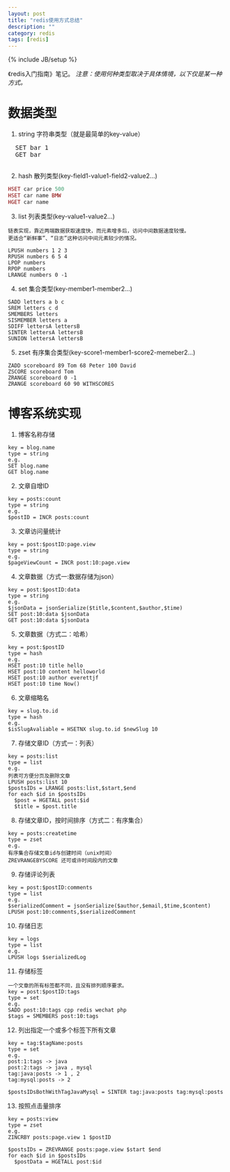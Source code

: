 ```yaml
---
layout: post
title: "redis使用方式总结"
description: ""
category: redis
tags: [redis]
---
```

{% include JB/setup %}

《redis入门指南》笔记。
*注意：使用何种类型取决于具体情境，以下仅是某一种方式。*

# 数据类型
1. string
  字符串类型（就是最简单的key-value）
  <pre>
  SET bar 1
  GET bar
  </pre>

2. hash
  散列类型(key-field1-value1-field2-value2...)

  ```ruby
  HSET car price 500
  HSET car name BMW
  HGET car name
  ```

3. list
  列表类型(key-value1-value2...)
  ```
  链表实现，靠近两端数据获取速度快，而元素增多后，访问中间数据速度较慢。
  更适合“新鲜事”、“日志”这种访问中间元素较少的情况。

  LPUSH numbers 1 2 3
  RPUSH numbers 6 5 4
  LPOP numbers
  RPOP numbers
  LRANGE numbers 0 -1
  ```

4. set
  集合类型(key-member1-member2...)
  ```
  SADD letters a b c
  SREM letters c d
  SMEMBERS letters
  SISMEMBER letters a
  SDIFF lettersA lettersB
  SINTER lettersA lettersB
  SUNION lettersA lettersB
  ```
5. zset
  有序集合类型(key-score1-member1-score2-memeber2...)
  ```
  ZADD scoreboard 89 Tom 68 Peter 100 David
  ZSCORE scoreboard Tom
  ZRANGE scoreboard 0 -1
  ZRANGE scoreboard 60 90 WITHSCORES
  ```

# 博客系统实现
1. 博客名称存储
  ```
  key = blog.name
  type = string
  e.g.
  SET blog.name
  GET blog.name
  ```

2. 文章自增ID
  ```
  key = posts:count
  type = string
  e.g.
  $postID = INCR posts:count
  ```

3. 文章访问量统计
  ```
  key = post:$postID:page.view
  type = string
  e.g.
  $pageViewCount = INCR post:10:page.view

  ```
4. 文章数据（方式一:数据存储为json）
  ```
  key = post:$postID:data
  type = string
  e.g.
  $jsonData = jsonSerialize($title,$content,$author,$time)
  SET post:10:data $jsonData
  GET post:10:data $jsonData
  ```
5. 文章数据（方式二：哈希）
  ```
  key = post:$postID
  type = hash
  e.g.
  HSET post:10 title hello
  HSET post:10 content helloworld
  HSET post:10 author everettjf
  HSET post:10 time Now()
  ```
6. 文章缩略名
  ```
  key = slug.to.id
  type = hash
  e.g.
  $isSlugAvaliable = HSETNX slug.to.id $newSlug 10
  ```
7. 存储文章ID（方式一：列表）
  ```
  key = posts:list
  type = list
  e.g.
  列表可方便分页及删除文章
  LPUSH posts:list 10
  $postsIDs = LRANGE posts:list,$start,$end
  for each $id in $postsIDs
    $post = HGETALL post:$id
    $title = $post.title
  ```

8. 存储文章ID，按时间排序（方式二：有序集合）
  ```
  key = posts:createtime
  type = zset
  e.g.
  有序集合存储文章id与创建时间（unix时间）
  ZREVRANGEBYSCORE 还可或许时间段内的文章
  ```

9. 存储评论列表
  ```
  key = post:$postID:comments
  type = list
  e.g.
  $serializedComment = jsonSerialize($author,$email,$time,$content)
  LPUSH post:10:comments,$serializedComment
  ```

10. 存储日志
  ```
  key = logs
  type = list
  e.g.
  LPUSH logs $serializedLog
  ```

11. 存储标签
  ```
  一个文章的所有标签都不同，且没有排列顺序要求。
  key = post:$postID:tags
  type = set
  e.g.
  SADD post:10:tags cpp redis wechat php
  $tags = SMEMBERS post:10:tags
  ```

12. 列出指定一个或多个标签下所有文章
  ```
  key = tag:$tagName:posts
  type = set
  e.g.
  post:1:tags -> java
  post:2:tags -> java , mysql
  tag:java:posts -> 1 , 2
  tag:mysql:posts -> 2

  $postsIDsBothWithTagJavaMysql = SINTER tag:java:posts tag:mysql:posts
  ```

13. 按照点击量排序
  ```
  key = posts:view
  type = zset
  e.g.
  ZINCRBY posts:page.view 1 $postID

  $postsIDs = ZREVRANGE posts:page.view $start $end
  for each $id in $postsIDs
    $postData = HGETALL post:$id
  ```

